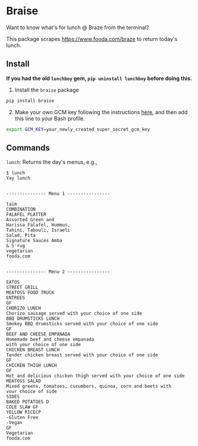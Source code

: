 # Braise

Want to know what's for lunch @ Braze from the terminal?

This package scrapes https://www.fooda.com/braze to return today's lunch.

## Install

**If you had the old `lunchboy` gem, `pip uninstall lunchboy` before doing this.**


1. Install the `braise` package

```bash
pip install braise
```

2. Make your own GCM key following the instructions [here](https://support.google.com/cloud/answer/6158862?hl=en), and then add this line to your Bash profile.

```bash
export GCM_KEY=your_newly_created_super_secret_gcm_key
```

## Commands

`lunch`: Returns the day's menus, e.g.,


```
$ lunch
Yay lunch


--------------- Menu 1 ----------------

taïm
COMBINATION
FALAFEL PLATTER
Assorted Green and
Harissa Falafel, Hummus,
Tahini, Tabouli, Israeli
Salad, Pita
Signature Sauces Amba
& S'rug
vegetarian
fooda.com


--------------- Menu 2 ----------------

EATOS
STREET GRILL
MEATOSS FOOD TRUCK
ENTREES
GF
CHORIZO LUNCH
Chorizo sausage served with your choice of one side
BBQ DRUMSTICKS LUNCH
Smokey BBQ drumsticks served with your choice of one side
GF
BEEF AND CHEESE EMPANADA
Homemade beef and cheese empanada
with your choice of one side
CHICKEN BREAST LUNCH
Tender chicken breast served with your choice of one side
GF
CHICKEN THIGH LUNCH
GF
Hot and delicious chicken thigh served with your choice of one side
MEATOSS SALAD
Mixed greens, tomatoes, cucumbers, quinoa, corn and beets with
vour choice of side
SIDES
BAKED POTATOES D
COLE SLAW GF
YELLOW RICECP
-Gluten Free
-Vegan
GF
Vegetarian
fooda.com
```
